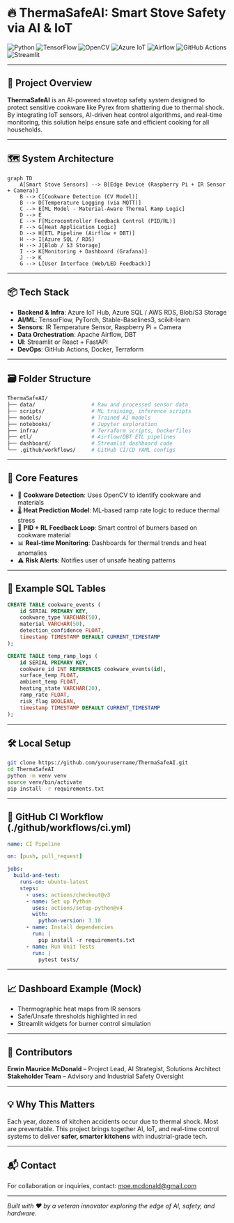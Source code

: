 # 🔥 ThermaSafeAI: Smart Stove Safety via AI & IoT

![Python](https://img.shields.io/badge/Python-3.10-blue?logo=python)
![TensorFlow](https://img.shields.io/badge/TensorFlow-2.14-orange?logo=tensorflow)
![OpenCV](https://img.shields.io/badge/OpenCV-4.8-green?logo=opencv)
![Azure IoT](https://img.shields.io/badge/Azure%20IoT-Cloud-blue?logo=microsoft-azure)
![Airflow](https://img.shields.io/badge/Airflow-Orchestration-blue?logo=apache-airflow)
![GitHub Actions](https://img.shields.io/badge/GitHub%20Actions-CI%2FCD-lightblue?logo=githubactions)
![Streamlit](https://img.shields.io/badge/Streamlit-UI-red?logo=streamlit)

---

## 🧭 Project Overview

**ThermaSafeAI** is an AI-powered stovetop safety system designed to protect sensitive cookware like Pyrex from shattering due to thermal shock. By integrating IoT sensors, AI-driven heat control algorithms, and real-time monitoring, this solution helps ensure safe and efficient cooking for all households.

---

## 🗺️ System Architecture

```mermaid
graph TD
    A[Smart Stove Sensors] --> B[Edge Device (Raspberry Pi + IR Sensor + Camera)]
    B --> C[Cookware Detection (CV Model)]
    B --> D[Temperature Logging (via MQTT)]
    C --> E[ML Model - Material-Aware Thermal Ramp Logic]
    D --> E
    E --> F[Microcontroller Feedback Control (PID/RL)]
    F --> G[Heat Application Logic]
    D --> H[ETL Pipeline (Airflow + DBT)]
    H --> I[Azure SQL / RDS]
    H --> J[Blob / S3 Storage]
    I --> K[Monitoring + Dashboard (Grafana)]
    J --> K
    G --> L[User Interface (Web/LED Feedback)]
```

---

## 📦 Tech Stack

- **Backend & Infra**: Azure IoT Hub, Azure SQL / AWS RDS, Blob/S3 Storage
- **AI/ML**: TensorFlow, PyTorch, Stable-Baselines3, scikit-learn
- **Sensors**: IR Temperature Sensor, Raspberry Pi + Camera
- **Data Orchestration**: Apache Airflow, DBT
- **UI**: Streamlit or React + FastAPI
- **DevOps**: GitHub Actions, Docker, Terraform

---

## 🗃️ Folder Structure

```bash
ThermaSafeAI/
├── data/                  # Raw and processed sensor data
├── scripts/               # ML training, inference scripts
├── models/                # Trained AI models
├── notebooks/             # Jupyter exploration
├── infra/                 # Terraform scripts, Dockerfiles
├── etl/                   # Airflow/DBT ETL pipelines
├── dashboard/             # Streamlit dashboard code
└── .github/workflows/     # GitHub CI/CD YAML configs
```

---

## 🧠 Core Features

- 📸 **Cookware Detection**: Uses OpenCV to identify cookware and materials
- 🌡️ **Heat Prediction Model**: ML-based ramp rate logic to reduce thermal stress
- 🔄 **PID + RL Feedback Loop**: Smart control of burners based on cookware material
- 📊 **Real-time Monitoring**: Dashboards for thermal trends and heat anomalies
- ⚠️ **Risk Alerts**: Notifies user of unsafe heating patterns

---

## 🧪 Example SQL Tables

```sql
CREATE TABLE cookware_events (
    id SERIAL PRIMARY KEY,
    cookware_type VARCHAR(50),
    material VARCHAR(50),
    detection_confidence FLOAT,
    timestamp TIMESTAMP DEFAULT CURRENT_TIMESTAMP
);

CREATE TABLE temp_ramp_logs (
    id SERIAL PRIMARY KEY,
    cookware_id INT REFERENCES cookware_events(id),
    surface_temp FLOAT,
    ambient_temp FLOAT,
    heating_state VARCHAR(20),
    ramp_rate FLOAT,
    risk_flag BOOLEAN,
    timestamp TIMESTAMP DEFAULT CURRENT_TIMESTAMP
);
```

---

## 🛠️ Local Setup

```bash
git clone https://github.com/yourusername/ThermaSafeAI.git
cd ThermaSafeAI
python -m venv venv
source venv/bin/activate
pip install -r requirements.txt
```

---

## 🚦 GitHub CI Workflow (./github/workflows/ci.yml)

```yaml
name: CI Pipeline

on: [push, pull_request]

jobs:
  build-and-test:
    runs-on: ubuntu-latest
    steps:
      - uses: actions/checkout@v3
      - name: Set up Python
        uses: actions/setup-python@v4
        with:
          python-version: 3.10
      - name: Install dependencies
        run: |
          pip install -r requirements.txt
      - name: Run Unit Tests
        run: |
          pytest tests/
```

---

## 📈 Dashboard Example (Mock)

- Thermographic heat maps from IR sensors
- Safe/Unsafe thresholds highlighted in red
- Streamlit widgets for burner control simulation

---

## 🤝 Contributors

**Erwin Maurice McDonald** – Project Lead, AI Strategist, Solutions Architect  
**Stakeholder Team** – Advisory and Industrial Safety Oversight

---

## 💡 Why This Matters

Each year, dozens of kitchen accidents occur due to thermal shock. Most are preventable. This project brings together AI, IoT, and real-time control systems to deliver **safer, smarter kitchens** with industrial-grade tech.

---

## 📬 Contact

For collaboration or inquiries, contact: [moe.mcdonald@gmail.com](mailto:moe.mcdonald@gmail.com)

---

*Built with ❤️ by a veteran innovator exploring the edge of AI, safety, and hardware.*

